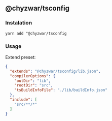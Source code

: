 ## @chyzwar/tsconfig

### Instalation
```
yarn add "@chyzwar/tsconfig
```

### Usage

Extend preset:

```json
{
  "extends": "@chyzwar/tsconfig/lib.json", 
  "compilerOptions": {
    "outDir": "lib",
    "rootDir": "src",
    "tsBuildInfoFile": "./lib/buildInfo.json"
  },
  "include": [
    "src/**/*"
  ]
}
```